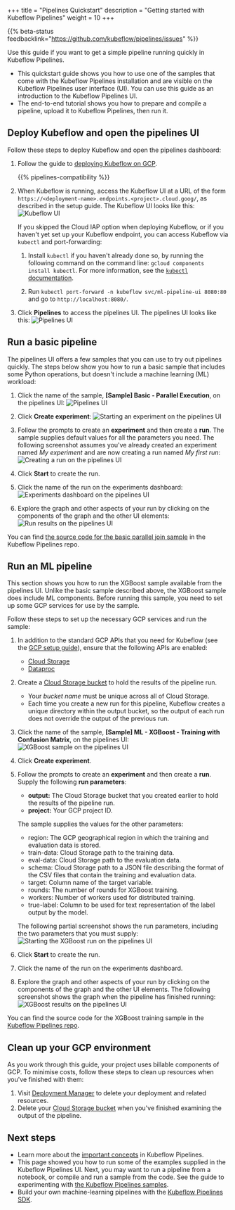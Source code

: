 +++
title = "Pipelines Quickstart"
description = "Getting started with Kubeflow Pipelines"
weight = 10
+++

{{% beta-status 
  feedbacklink="https://github.com/kubeflow/pipelines/issues" %}}

Use this guide if you want to get a simple pipeline running quickly in
Kubeflow Pipelines.

* This quickstart guide shows you how to use one of the samples that come with 
  the Kubeflow Pipelines installation and are visible on the Kubeflow Pipelines
  user interface (UI). You can use this guide as an introduction to the 
  Kubeflow Pipelines UI.
* The end-to-end tutorial shows you how to prepare and compile a pipeline, 
  upload it to Kubeflow Pipelines, then run it.

## Deploy Kubeflow and open the pipelines UI

Follow these steps to deploy Kubeflow and open the pipelines dashboard:

1. Follow the guide to [deploying Kubeflow on GCP](/docs/gke/deploy/).

    {{% pipelines-compatibility %}} 

1. When Kubeflow is running, access the Kubeflow UI at a URL of the form
  `https://<deployment-name>.endpoints.<project>.cloud.goog/`, as described in the setup
  guide. The Kubeflow UI looks like this:
  <img src="/docs/images/central-ui.png" 
    alt="Kubeflow UI"
    class="mt-3 mb-3 border border-info rounded">

    If you skipped the Cloud IAP option when deploying Kubeflow, or if you 
    haven't yet set up your Kubeflow endpoint, you can access Kubeflow via 
    `kubectl` and port-forwarding:
    
    1. Install `kubectl` if you haven't already done so, by running the 
      following command on the command line: 
      `gcloud components install kubectl`. For more information, see the 
      [`kubectl` 
      documentation](https://kubernetes.io/docs/tasks/tools/install-kubectl/).

    1. Run ```kubectl port-forward -n kubeflow svc/ml-pipeline-ui 8080:80``` and go to `http://localhost:8080/`.

1. Click **Pipelines** to access the pipelines UI. The pipelines UI looks like
  this:
  <img src="/docs/images/pipelines-ui.png" 
    alt="Pipelines UI"
    class="mt-3 mb-3 border border-info rounded">

## Run a basic pipeline

The pipelines UI offers a few samples that you can use to try out
pipelines quickly. The steps below show you how to run a basic sample that
includes some Python operations, but doesn't include a machine learning (ML) 
workload:

1. Click the name of the sample, **\[Sample\] Basic - Parallel Execution**, on the pipelines 
  UI:
  <img src="/docs/images/click-pipeline-sample.png" 
    alt="Pipelines UI"
    class="mt-3 mb-3 border border-info rounded">

1. Click **Create experiment**:
  <img src="/docs/images/pipelines-start-experiment.png" 
    alt="Starting an experiment on the pipelines UI"
    class="mt-3 mb-3 border border-info rounded">

1. Follow the prompts to create an **experiment** and then create a **run**. 
  The sample supplies default values for all the parameters you need. The 
  following screenshot assumes you've already created an experiment named
  _My experiment_ and are now creating a run named _My first run_:
  <img src="/docs/images/pipelines-start-run.png" 
    alt="Creating a run on the pipelines UI"
    class="mt-3 mb-3 border border-info rounded">

1. Click **Start** to create the run.
1. Click the name of the run on the experiments dashboard:
  <img src="/docs/images/pipelines-experiments-dashboard.png" 
    alt="Experiments dashboard on the pipelines UI"
    class="mt-3 mb-3 border border-info rounded">

1. Explore the graph and other aspects of your run by clicking on the 
  components of the graph and the other UI elements:
  <img src="/docs/images/pipelines-basic-run.png" 
    alt="Run results on the pipelines UI"
    class="mt-3 mb-3 border border-info rounded">

You can find [the source code for the basic parallel join sample](https://github.com/kubeflow/pipelines/blob/master/samples/core/parallel_join/parallel_join.py)
in the Kubeflow Pipelines repo.

## Run an ML pipeline

This section shows you how to run the XGBoost sample available
from the pipelines UI. Unlike the basic sample described above, the
XGBoost sample does include ML components. Before running this sample, 
you need to set up some GCP services for use by the sample.

Follow these steps to set up the necessary GCP services and run the sample:

1. In addition to the standard GCP APIs that you need for Kubeflow (see the
  [GCP setup guide](/docs/gke/deploy/project-setup)), ensure that the 
  following APIs are enabled:

    * [Cloud Storage](https://console.cloud.google.com/apis/library/storage-component.googleapis.com)
    * [Dataproc](https://console.cloud.google.com/apis/library/dataproc.googleapis.com)

1. Create a 
  [Cloud Storage bucket](https://console.cloud.google.com/storage/create-bucket) 
  to hold the results of the pipeline run.

    * Your *bucket name* must be unique across all of Cloud Storage.
    * Each time you create a new run for this pipeline, Kubeflow creates a unique
    directory within the output bucket, so the output of each run does not
    override the output of the previous run.

1. Click the name of the sample, 
  **\[Sample\] ML - XGBoost - Training with Confusion Matrix**, on the pipelines 
  UI:
  <img src="/docs/images/click-xgboost-sample.png" 
    alt="XGBoost sample on the pipelines UI"
    class="mt-3 mb-3 border border-info rounded">

1. Click **Create experiment**.
1. Follow the prompts to create an **experiment** and then create a **run**.
  Supply the following **run parameters**:

    * **output:** The Cloud Storage bucket that you created earlier to hold the
    results of the pipeline run.
    * **project:** Your GCP project ID.

    The sample supplies the values for the other parameters:

    * region: The GCP geographical region in which the training and evaluation
    data is stored.
    * train-data: Cloud Storage path to the training data.
    * eval-data: Cloud Storage path to the evaluation data.
    * schema: Cloud Storage path to a JSON file describing the format of the
    CSV files that contain the training and evaluation data.
    * target: Column name of the target variable.
    * rounds: The number of rounds for XGBoost training.
    * workers: Number of workers used for distributed training.
    * true-label: Column to be used for text representation of the label output
    by the model.

    The following partial screenshot shows the run parameters, including the 
    two parameters that you must supply:
    <img src="/docs/images/pipelines-start-xgboost-run.png" 
      alt="Starting the XGBoost run on the pipelines UI"
      class="mt-3 mb-3 border border-info rounded">

1. Click **Start** to create the run.
1. Click the name of the run on the experiments dashboard.
1. Explore the graph and other aspects of your run by clicking on the 
  components of the graph and the other UI elements. The following screenshot
  shows the graph when the pipeline has finished running:
    <img src="/docs/images/pipelines-xgboost-graph.png" 
      alt="XGBoost results on the pipelines UI"
      class="mt-3 mb-3 border border-info rounded">

You can find the source code for the XGBoost training sample in the 
[Kubeflow Pipelines 
repo](https://github.com/kubeflow/pipelines/tree/master/samples/core/xgboost_training_cm).

## Clean up your GCP environment

As you work through this guide, your project uses billable components of
GCP. To minimise costs, follow these steps to clean up resources when you've 
finished with them:

1. Visit [Deployment Manager](https://console.cloud.google.com/dm) to delete 
  your deployment and related resources.
1. Delete your [Cloud Storage bucket](https://console.cloud.google.com/storage) 
  when you've finished examining the output of the pipeline.

## Next steps

* Learn more about the 
  [important concepts](/docs/pipelines/concepts/) in Kubeflow
  Pipelines.
* This page showed you how to run some of the examples supplied in the Kubeflow
  Pipelines UI. Next, you may want to run a pipeline from a notebook, or compile 
  and run a sample from the code. See the guide to experimenting with
  [the Kubeflow Pipelines samples](/docs/pipelines/tutorials/build-pipeline/).
* Build your own machine-learning pipelines with the [Kubeflow Pipelines 
  SDK](/docs/pipelines/sdk/sdk-overview/).
